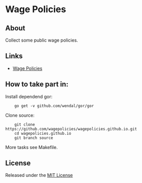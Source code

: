 # Wage Policies

## About

Collect some public wage policies.

## Links

 * [Wage Policies](https://wagepolicies.github.io)

## How to take part in:

Install dependend gor:

```
	go get -v github.com/wendal/gor/gor
```

Clone source:

```
	git clone https://github.com/wagepolicies/wagepolicies.github.io.git
	cd wagepolicies.github.io
	git branch source

```

More tasks see Makefile.


## License

Released under the [MIT License](http://www.opensource.org/licenses/MIT)



